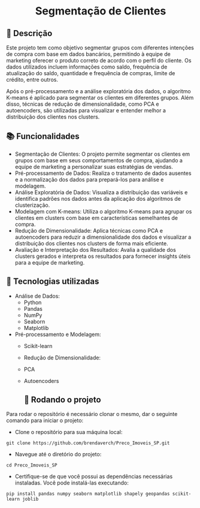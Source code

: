 <h1 align="center">Segmentação de Clientes</h1>

## :memo: Descrição

Este projeto tem como objetivo segmentar grupos com diferentes intenções de compra com base em dados bancários, permitindo à equipe de marketing oferecer o produto correto de acordo com o perfil do cliente. Os dados utilizados incluem informações como saldo, frequência de atualização do saldo, quantidade e frequência de compras, limite de crédito, entre outros.

Após o pré-processamento e a análise exploratória dos dados, o algoritmo K-means é aplicado para segmentar os clientes em diferentes grupos. Além disso, técnicas de redução de dimensionalidade, como PCA e autoencoders, são utilizadas para visualizar e entender melhor a distribuição dos clientes nos clusters.

## :books: Funcionalidades
* Segmentação de Clientes: O projeto permite segmentar os clientes em grupos com base em seus comportamentos de compra, ajudando a equipe de marketing a personalizar suas estratégias de vendas.
* Pré-processamento de Dados: Realiza o tratamento de dados ausentes e a normalização dos dados para prepará-los para análise e modelagem.
* Análise Exploratória de Dados: Visualiza a distribuição das variáveis e identifica padrões nos dados antes da aplicação dos algoritmos de clusterização.
* Modelagem com K-means: Utiliza o algoritmo K-means para agrupar os clientes em clusters com base em características semelhantes de compra.
* Redução de Dimensionalidade: Aplica técnicas como PCA e autoencoders para reduzir a dimensionalidade dos dados e visualizar a distribuição dos clientes nos clusters de forma mais eficiente.
* Avaliação e Interpretação dos Resultados: Avalia a qualidade dos clusters gerados e interpreta os resultados para fornecer insights úteis para a equipe de marketing.

## :wrench: Tecnologias utilizadas
* Análise de Dados:
  * Python
  * Pandas
  * NumPy
  * Seaborn
  * Matplotlib
* Pré-processamento e Modelagem:
  * Scikit-learn
  * Redução de Dimensionalidade:
  * PCA
  * Autoencoders
 
    ## :rocket: Rodando o projeto
Para rodar o repositório é necessário clonar o mesmo, dar o seguinte comando para iniciar o projeto:
* Clone o repositório para sua máquina local:
```
git clone https://github.com/brendaverch/Preco_Imoveis_SP.git
```
* Navegue até o diretório do projeto:
```
cd Preco_Imoveis_SP
```
* Certifique-se de que você possui as dependências necessárias instaladas. Você pode instalá-las executando:
```
pip install pandas numpy seaborn matplotlib shapely geopandas scikit-learn joblib
```
